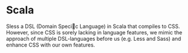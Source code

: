 # Scala

Sless a DSL (Domain Specic Language) in Scala that compiles to CSS. However, since CSS is sorely lacking in language features, we mimic the approach of
multiple DSL-languages before us (e.g. Less and Sass) and enhance CSS with our own features.
